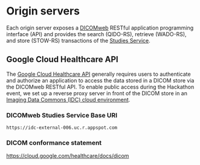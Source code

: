 # Origin servers

Each origin server exposes a [DICOMweb](https://www.dicomstandard.org/dicomweb/) RESTful application programming interface (API) and provides the search (QIDO-RS), retrieve (WADO-RS), and store (STOW-RS) transactions of the [Studies Service](http://dicom.nema.org/medical/dicom/current/output/chtml/part18/chapter_10.html).

## Google Cloud Healthcare API

The [Google Cloud Healthcare API](https://cloud.google.com/healthcare) generally requires users to authenticate and authorize an application to access the data stored in a DICOM store via the DICOMweb RESTful API.
To enable public access during the Hackathon event, we set up a reverse proxy server in front of the DICOM store in an [Imaging Data Commons (IDC) cloud environment](https://learn.canceridc.dev/).

### DICOMweb Studies Service Base URI

```none
https://idc-external-006.uc.r.appspot.com
```

### DICOM conformance statement

https://cloud.google.com/healthcare/docs/dicom

